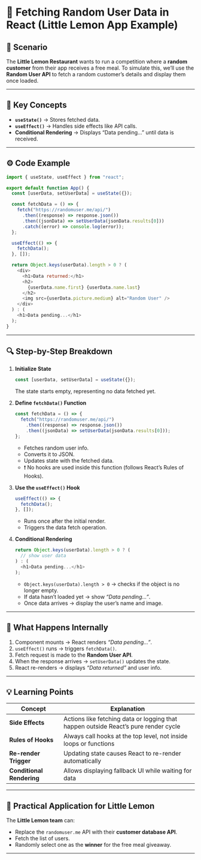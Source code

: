 
# 🍋 Fetching Random User Data in React (Little Lemon App Example)

## 🔹 Scenario

The **Little Lemon Restaurant** wants to run a competition where a **random customer** from their app receives a free meal.
To simulate this, we’ll use the **Random User API** to fetch a random customer’s details and display them once loaded.

---

## 🧠 Key Concepts

* **`useState()`** → Stores fetched data.
* **`useEffect()`** → Handles side effects like API calls.
* **Conditional Rendering** → Displays “Data pending…” until data is received.

---

## ⚙️ Code Example

```js
import { useState, useEffect } from "react";

export default function App() {
  const [userData, setUserData] = useState({});

  const fetchData = () => {
    fetch("https://randomuser.me/api/")
      .then((response) => response.json())
      .then((jsonData) => setUserData(jsonData.results[0]))
      .catch((error) => console.log(error));
  };

  useEffect(() => {
    fetchData();
  }, []);

  return Object.keys(userData).length > 0 ? (
    <div>
      <h1>Data returned:</h1>
      <h2>
        {userData.name.first} {userData.name.last}
      </h2>
      <img src={userData.picture.medium} alt="Random User" />
    </div>
  ) : (
    <h1>Data pending...</h1>
  );
}
```

---

## 🔍 Step-by-Step Breakdown

1. **Initialize State**

   ```js
   const [userData, setUserData] = useState({});
   ```

   The state starts empty, representing no data fetched yet.

2. **Define `fetchData()` Function**

   ```js
   const fetchData = () => {
     fetch("https://randomuser.me/api/")
       .then((response) => response.json())
       .then((jsonData) => setUserData(jsonData.results[0]));
   };
   ```

   * Fetches random user info.
   * Converts it to JSON.
   * Updates state with the fetched data.
   * ❗ No hooks are used inside this function (follows React’s Rules of Hooks).

3. **Use the `useEffect()` Hook**

   ```js
   useEffect(() => {
     fetchData();
   }, []);
   ```

   * Runs once after the initial render.
   * Triggers the data fetch operation.

4. **Conditional Rendering**

   ```js
   return Object.keys(userData).length > 0 ? (
     // show user data
   ) : (
     <h1>Data pending...</h1>
   );
   ```

   * `Object.keys(userData).length > 0` → checks if the object is no longer empty.
   * If data hasn’t loaded yet → show *“Data pending…”*.
   * Once data arrives → display the user’s name and image.

---

## 🧩 What Happens Internally

1. Component mounts → React renders *“Data pending…”*.
2. `useEffect()` runs → triggers `fetchData()`.
3. Fetch request is made to the **Random User API**.
4. When the response arrives → `setUserData()` updates the state.
5. React re-renders → displays *“Data returned”* and user info.

---

## 💡 Learning Points

| Concept                   | Explanation                                                                         |
| ------------------------- | ----------------------------------------------------------------------------------- |
| **Side Effects**          | Actions like fetching data or logging that happen outside React’s pure render cycle |
| **Rules of Hooks**        | Always call hooks at the top level, not inside loops or functions                   |
| **Re-render Trigger**     | Updating state causes React to re-render automatically                              |
| **Conditional Rendering** | Allows displaying fallback UI while waiting for data                                |

---

## 🧾 Practical Application for Little Lemon

The **Little Lemon team** can:

* Replace the `randomuser.me` API with their **customer database API**.
* Fetch the list of users.
* Randomly select one as the **winner** for the free meal giveaway.

---
